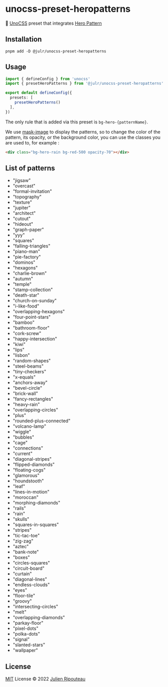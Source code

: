 # unocss-preset-heropatterns

🏁 [UnoCSS](https://github.com/unocss/unocss) preset that integrates [Hero Pattern](https://heropatterns.com/)

## Installation
```
pnpm add -D @julr/unocss-preset-heropatterns
```

## Usage

```ts
import { defineConfig } from 'unocss'
import { presetHeroPatterns } from '@julr/unocss-preset-heropatterns'

export default defineConfig({
  presets: [
    presetHeroPatterns()
  ],
})
```

The only rule that is added via this preset is `bg-hero-{patternName}`.

We use [mask-image](https://developer.mozilla.org/fr/docs/Web/CSS/mask-image) to display the patterns, so to change the color of the pattern, its opacity, or the background color, you can use the classes you are used to, for example :

```html
<div class="bg-hero-rain bg-red-500 opacity-70"></div>
```

## List of patterns
- "jigsaw"
- "overcast"
- "formal-invitation"
- "topography"
- "texture"
- "jupiter"
- "architect"
- "cutout"
- "hideout"
- "graph-paper"
- "yyy"
- "squares"
- "falling-triangles"
- "piano-man"
- "pie-factory"
- "dominos"
- "hexagons"
- "charlie-brown"
- "autumn"
- "temple"
- "stamp-collection"
- "death-star"
- "church-on-sunday"
- "i-like-food"
- "overlapping-hexagons"
- "four-point-stars"
- "bamboo"
- "bathroom-floor"
- "cork-screw"
- "happy-intersection"
- "kiwi"
- "lips"
- "lisbon"
- "random-shapes"
- "steel-beams"
- "tiny-checkers"
- "x-equals"
- "anchors-away"
- "bevel-circle"
- "brick-wall"
- "fancy-rectangles"
- "heavy-rain"
- "overlapping-circles"
- "plus"
- "rounded-plus-connected"
- "volcano-lamp"
- "wiggle"
- "bubbles"
- "cage"
- "connections"
- "current"
- "diagonal-stripes"
- "flipped-diamonds"
- "floating-cogs"
- "glamorous"
- "houndstooth"
- "leaf"
- "lines-in-motion"
- "moroccan"
- "morphing-diamonds"
- "rails"
- "rain"
- "skulls"
- "squares-in-squares"
- "stripes"
- "tic-tac-toe"
- "zig-zag"
- "aztec"
- "bank-note"
- "boxes"
- "circles-squares"
- "circuit-board"
- "curtain"
- "diagonal-lines"
- "endless-clouds"
- "eyes"
- "floor-tile"
- "groovy"
- "intersecting-circles"
- "melt"
- "overlapping-diamonds"
- "parkay-floor"
- "pixel-dots"
- "polka-dots"
- "signal"
- "slanted-stars"
- "wallpaper"

## License

[MIT](./LICENSE.md) License © 2022 [Julien Ripouteau](https://github.com/Julien-R44)
